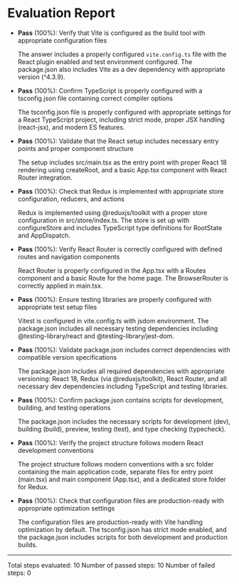 # Evaluation Report

- **Pass** (100%): Verify that Vite is configured as the build tool with appropriate configuration files
  
  The answer includes a properly configured `vite.config.ts` file with the React plugin enabled and test environment configured. The package.json also includes Vite as a dev dependency with appropriate version (^4.3.9).

- **Pass** (100%): Confirm TypeScript is properly configured with a tsconfig.json file containing correct compiler options
  
  The tsconfig.json file is properly configured with appropriate settings for a React TypeScript project, including strict mode, proper JSX handling (react-jsx), and modern ES features.

- **Pass** (100%): Validate that the React setup includes necessary entry points and proper component structure
  
  The setup includes src/main.tsx as the entry point with proper React 18 rendering using createRoot, and a basic App.tsx component with React Router integration.

- **Pass** (100%): Check that Redux is implemented with appropriate store configuration, reducers, and actions
  
  Redux is implemented using @reduxjs/toolkit with a proper store configuration in src/store/index.ts. The store is set up with configureStore and includes TypeScript type definitions for RootState and AppDispatch.

- **Pass** (100%): Verify React Router is correctly configured with defined routes and navigation components
  
  React Router is properly configured in the App.tsx with a Routes component and a basic Route for the home page. The BrowserRouter is correctly applied in main.tsx.

- **Pass** (100%): Ensure testing libraries are properly configured with appropriate test setup files
  
  Vitest is configured in vite.config.ts with jsdom environment. The package.json includes all necessary testing dependencies including @testing-library/react and @testing-library/jest-dom.

- **Pass** (100%): Validate package.json includes correct dependencies with compatible version specifications
  
  The package.json includes all required dependencies with appropriate versioning: React 18, Redux (via @reduxjs/toolkit), React Router, and all necessary dev dependencies including TypeScript and testing libraries.

- **Pass** (100%): Confirm package.json contains scripts for development, building, and testing operations
  
  The package.json includes the necessary scripts for development (dev), building (build), preview, testing (test), and type checking (typecheck).

- **Pass** (100%): Verify the project structure follows modern React development conventions
  
  The project structure follows modern conventions with a src folder containing the main application code, separate files for entry point (main.tsx) and main component (App.tsx), and a dedicated store folder for Redux.

- **Pass** (100%): Check that configuration files are production-ready with appropriate optimization settings
  
  The configuration files are production-ready with Vite handling optimization by default. The tsconfig.json has strict mode enabled, and the package.json includes scripts for both development and production builds.

---

Total steps evaluated: 10
Number of passed steps: 10
Number of failed steps: 0
